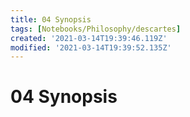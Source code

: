 ```yaml
---
title: 04 Synopsis
tags: [Notebooks/Philosophy/descartes]
created: '2021-03-14T19:39:46.119Z'
modified: '2021-03-14T19:39:52.135Z'
---
```


# 04 Synopsis

